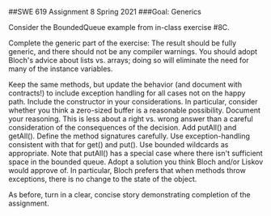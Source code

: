 ##SWE 619 Assignment 8 Spring 2021
###Goal: Generics

Consider the BoundedQueue example from in-class exercise #8C.

Complete the generic part of the exercise: The result should be fully generic, and there should not be any compiler warnings. You should adopt Bloch's advice about lists vs. arrays; doing so will eliminate the need for many of the instance variables.

Keep the same methods, but update the behavior (and document with contracts!) to include exception handling for all cases not on the happy path.
Include the constructor in your considerations. In particular, consider whether you think a zero-sized buffer is a reasonable possibility. Document your reasoning. This is less about a right vs. wrong answer than a careful consideration of the consequences of the decision.
Add putAll() and getAll(). Define the method signatures carefully. Use exception-handling consistent with that for get() and put(). Use bounded wildcards as appropriate. Note that putAll() has a special case where there isn't sufficient space in the bounded queue. Adopt a solution you think Bloch and/or Liskov would approve of. In particular, Bloch prefers that when methods throw exceptions, there is no change to the state of the object.

As before, turn in a clear, concise story demonstrating completion of the assignment.
